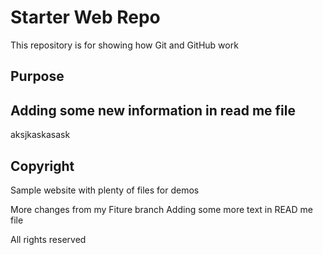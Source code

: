 # Starter Web Repo

This repository is for showing how Git and GitHub work

## Purpose
## Adding some new information in read me file
aksjkaskasask
## Copyright  
Sample website with plenty of files for demos

More changes from my Fiture branch
Adding some more text in READ me file


All rights reserved
